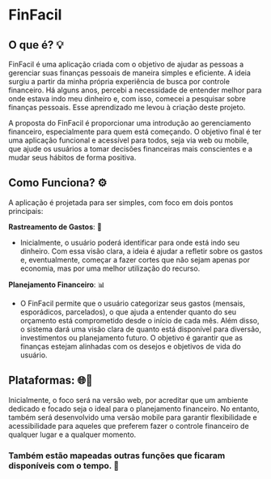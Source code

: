 # FinFacil

## O que é? 💡
FinFacil é uma aplicação criada com o objetivo de ajudar as pessoas a gerenciar suas finanças pessoais de maneira simples e eficiente. A ideia surgiu a partir da minha própria experiência de busca por controle financeiro. Há alguns anos, percebi a necessidade de entender melhor para onde estava indo meu dinheiro e, com isso, comecei a pesquisar sobre finanças pessoais. Esse aprendizado me levou à criação deste projeto.

A proposta do FinFacil é proporcionar uma introdução ao gerenciamento financeiro, especialmente para quem está começando. O objetivo final é ter uma aplicação funcional e acessível para todos, seja via web ou mobile, que ajude os usuários a tomar decisões financeiras mais conscientes e a mudar seus hábitos de forma positiva.

## Como Funciona? ⚙️
A aplicação é projetada para ser simples, com foco em dois pontos principais:

**Rastreamento de Gastos**: 💸
 - Inicialmente, o usuário poderá identificar para onde está indo seu dinheiro. Com essa visão clara, a ideia é ajudar a refletir sobre os gastos e, eventualmente, começar a fazer cortes que não sejam apenas por economia, mas por uma melhor utilização do recurso.

**Planejamento Financeiro**: 📊
 - O FinFacil permite que o usuário categorizar seus gastos (mensais, esporádicos, parcelados), o que ajuda a entender quanto do seu orçamento está comprometido desde o início de cada mês. Além disso, o sistema dará uma visão clara de quanto está disponível para diversão, investimentos ou planejamento futuro. O objetivo é garantir que as finanças estejam alinhadas com os desejos e objetivos de vida do usuário.

## Plataformas: 🌐📱
Inicialmente, o foco será na versão web, por acreditar que um ambiente dedicado e focado seja o ideal para o planejamento financeiro. No entanto, também será desenvolvido uma versão mobile para garantir flexibilidade e acessibilidade para aqueles que preferem fazer o controle financeiro de qualquer lugar e a qualquer momento.

### Também estão mapeadas outras funções que ficaram disponíveis com o tempo. 📝
